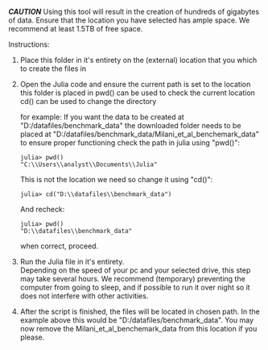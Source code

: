 ***CAUTION***
Using this tool will result in the creation of hundreds of gigabytes of data. Ensure that the location you have selected has ample space. We recommend at least 1.5TB of free space.

Instructions:
1) 	Place this folder in it's entirety on the (external) location that you which to create the files in
2) 	Open the Julia code and ensure the current path is set to the location this folder is placed in
	pwd() can be used to check the current location 
	cd() can be used to change the directory  
	

	for example:
	If you want the data to be created at "D:/datafiles/benchmark_data"
	the downloaded folder needs to be placed at "D:/datafiles/benchmark_data/Milani_et_al_benchemark_data"
	to ensure proper functioning check the path in julia using "pwd()":

		julia> pwd()
		"C:\\Users\\analyst\\Documents\\Julia"

	This is not the location we need so change it using "cd()":

		julia> cd("D:\\datafiles\\benchmark_data")

	And recheck:

		julia> pwd()
		"D:\\datafiles\\benchmark_data"

	when correct, proceed. 

3)	Run the Julia file in it's entirety. 	
	Depending on the speed of your pc and your selected drive, this step may take several hours. We recommend (temporary) preventing the computer from going to sleep, and if possible to run it over night so it does not interfere with other activities. 
4)	After the script is finished, the files will be located in chosen path. In the example above this would be "D:/datafiles/benchmark_data". You may now remove the Milani_et_al_benchemark_data from this location if you please. 
